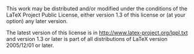 This work may be distributed and/or modified under the conditions of
the LaTeX Project Public License, either version 1.3 of this license
or (at your option) any later version.

The latest version of this license is in
  http://www.latex-project.org/lppl.txt
and version 1.3 or later is part of all distributions of LaTeX
version 2005/12/01 or later.